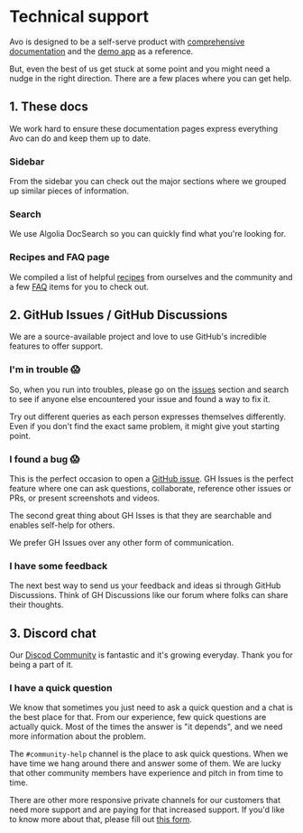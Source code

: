 # Technical support

Avo is designed to be a self-serve product with [comprehensive documentation](https://docs.avohq.io) and the [demo app](https://main.avodemo.com/) as a reference.

But, even the best of us get stuck at some point and you might need a nudge in the right direction. There are a few places where you can get help.

## 1. These docs

We work hard to ensure these documentation pages express everything Avo can do and keep them up to date.

### Sidebar

From the sidebar you can check out the major sections where we grouped up similar pieces of information.

### Search

We use Algolia DocSearch so you can quickly find what you're looking for.

### Recipes and FAQ page

We compiled a list of helpful [recipes](./../3.0/recipes.html) from ourselves and the community and a few [FAQ](./../3.0/faq.html) items for you to check out.

## 2. GitHub Issues / GitHub Discussions

We are a source-available project and love to use GitHub's incredible features to offer support.

### I'm in trouble 😱

So, when you run into troubles, please go on the [issues](https://github.com/avo-hq/avo/issues?q=) section and search to see if anyone else encountered your issue and found a way to fix it.

Try out different queries as each person expresses themselves differently. Even if you don't find the exact same problem, it might give yout starting point.

### I found a bug 😱

This is the perfect occasion to open a [GitHub issue](https://avo.cool/new-issue). GH Issues is the perfect feature where one can ask questions, collaborate, reference other issues or PRs, or present screenshots and videos.

The second great thing about GH Isses is that they are searchable and enables self-help for others.

We prefer GH Issues over any other form of communication.

### I have some feedback

The next best way to send us your feedback and ideas si through GitHub Discussions. Think of GH Discussions like our forum where folks can share their thoughts.

## 3. Discord chat

Our [Discod Community](https://avo.cool/chat) is fantastic and it's growing everyday. Thank you for being a part of it.

### I have a quick question

We know that sometimes you just need to ask a quick question and a chat is the best place for that.
From our experience, few quick questions are actually quick. Most of the times the answer is "it depends", and we need more information about the problem.

The `#community-help` channel is the place to ask quick questions. When we have time we hang around there and answer some of them. We are lucky that other community members have experience and pitch in from time to time.

There are other more responsive private channels for our customers that need more support and are paying for that increased support. If you'd like to know more about that, please fill out [this form](https://forms.reform.app/ahahHs/technical-support-request/tk3fp0).
